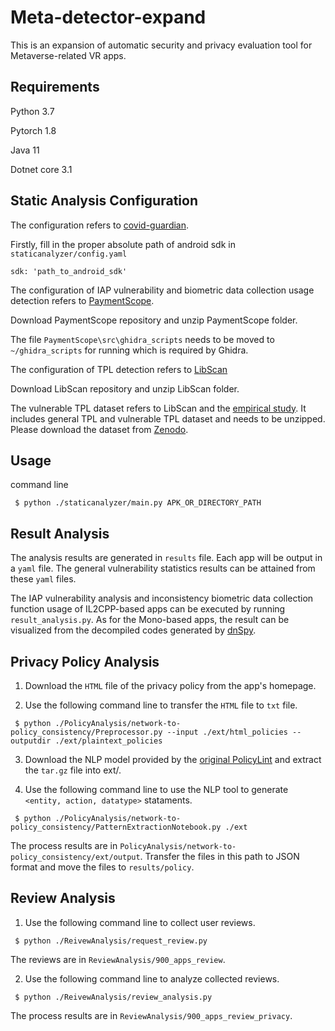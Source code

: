 # Meta-detector-expand
This is an expansion of automatic security and privacy evaluation tool for Metaverse-related VR apps.
## Requirements
Python 3.7

Pytorch 1.8

Java 11

Dotnet core 3.1

## Static Analysis Configuration
The configuration refers to [covid-guardian](https://github.com/covid-guardian/covid-guardian).

Firstly, fill in the proper absolute path of android sdk in `staticanalyzer/config.yaml`
```text
sdk: 'path_to_android_sdk'
```
The configuration of IAP vulnerability and biometric data collection usage detection refers to [PaymentScope](https://github.com/OSUSecLab/PaymentScope).

Download PaymentScope repository and unzip PaymentScope folder.

The file `PaymentScope\src\ghidra_scripts` needs to be moved to `~/ghidra_scripts` for running which is required by Ghidra.

The configuration of TPL detection refers to [LibScan](https://github.com/wyf295/LibScan)

Download LibScan repository and unzip LibScan folder.

The vulnerable TPL dataset refers to LibScan and the [empirical study](https://sites.google.com/view/libdetect). It includes general TPL and vulnerable TPL dataset and needs to be unzipped. Please download the dataset from [Zenodo](https://zenodo.org/records/11242864).

## Usage
command line 
```text
 $ python ./staticanalyzer/main.py APK_OR_DIRECTORY_PATH
```
## Result Analysis
The analysis results are generated in `results` file. Each app will be output in a `yaml` file. The general vulnerability statistics results can be attained from these `yaml` files.

The IAP vulnerability analysis and inconsistency biometric data collection function usage of IL2CPP-based apps can be executed by running `result_analysis.py`. As for the Mono-based apps, the result can be visualized from the decompiled codes generated by [dnSpy](https://github.com/dnSpy/dnSpy).

## Privacy Policy Analysis
1. Download the `HTML` file of the privacy policy from the app's homepage.

2. Use the following command line to transfer the `HTML` file to `txt` file.
```text
 $ python ./PolicyAnalysis/network-to-policy_consistency/Preprocessor.py --input ./ext/html_policies --outputdir ./ext/plaintext_policies
```

3.  Download the NLP model provided by the [original PolicyLint](https://github.com/benandow/PrivacyPolicyAnalysis) and extract the `tar.gz` file into ext/.

4. Use the following command line to use the NLP tool to generate `<entity, action, datatype>` stataments.
```text
 $ python ./PolicyAnalysis/network-to-policy_consistency/PatternExtractionNotebook.py ./ext
```
The process results are in `PolicyAnalysis/network-to-policy_consistency/ext/output`. Transfer the files in this path to JSON format and move the files to `results/policy`.

## Review Analysis
1. Use the following command line to collect user reviews.
```text
 $ python ./ReivewAnalysis/request_review.py
```
The reviews are in `ReviewAnalysis/900_apps_review`.

2. Use the following command line to analyze collected reviews.
```text
 $ python ./ReivewAnalysis/review_analysis.py
```
The process results are in `ReviewAnalysis/900_apps_review_privacy`.
